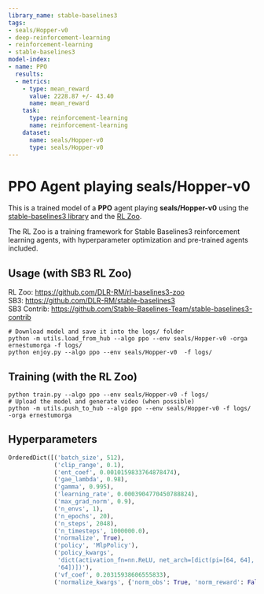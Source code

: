 ```yaml
---
library_name: stable-baselines3
tags:
- seals/Hopper-v0
- deep-reinforcement-learning
- reinforcement-learning
- stable-baselines3
model-index:
- name: PPO
  results:
  - metrics:
    - type: mean_reward
      value: 2228.87 +/- 43.40
      name: mean_reward
    task:
      type: reinforcement-learning
      name: reinforcement-learning
    dataset:
      name: seals/Hopper-v0
      type: seals/Hopper-v0
---
```


# **PPO** Agent playing **seals/Hopper-v0**
This is a trained model of a **PPO** agent playing **seals/Hopper-v0**
using the [stable-baselines3 library](https://github.com/DLR-RM/stable-baselines3)
and the [RL Zoo](https://github.com/DLR-RM/rl-baselines3-zoo).

The RL Zoo is a training framework for Stable Baselines3
reinforcement learning agents,
with hyperparameter optimization and pre-trained agents included.

## Usage (with SB3 RL Zoo)

RL Zoo: https://github.com/DLR-RM/rl-baselines3-zoo<br/>
SB3: https://github.com/DLR-RM/stable-baselines3<br/>
SB3 Contrib: https://github.com/Stable-Baselines-Team/stable-baselines3-contrib

```
# Download model and save it into the logs/ folder
python -m utils.load_from_hub --algo ppo --env seals/Hopper-v0 -orga ernestumorga -f logs/
python enjoy.py --algo ppo --env seals/Hopper-v0  -f logs/
```

## Training (with the RL Zoo)
```
python train.py --algo ppo --env seals/Hopper-v0 -f logs/
# Upload the model and generate video (when possible)
python -m utils.push_to_hub --algo ppo --env seals/Hopper-v0 -f logs/ -orga ernestumorga
```

## Hyperparameters
```python
OrderedDict([('batch_size', 512),
             ('clip_range', 0.1),
             ('ent_coef', 0.0010159833764878474),
             ('gae_lambda', 0.98),
             ('gamma', 0.995),
             ('learning_rate', 0.0003904770450788824),
             ('max_grad_norm', 0.9),
             ('n_envs', 1),
             ('n_epochs', 20),
             ('n_steps', 2048),
             ('n_timesteps', 1000000.0),
             ('normalize', True),
             ('policy', 'MlpPolicy'),
             ('policy_kwargs',
              'dict(activation_fn=nn.ReLU, net_arch=[dict(pi=[64, 64], vf=[64, '
              '64])])'),
             ('vf_coef', 0.20315938606555833),
             ('normalize_kwargs', {'norm_obs': True, 'norm_reward': False})])
```

